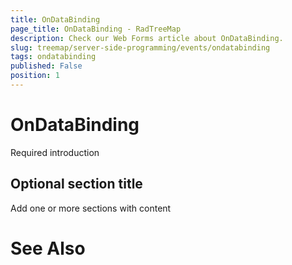 ```yaml
---
title: OnDataBinding
page_title: OnDataBinding - RadTreeMap
description: Check our Web Forms article about OnDataBinding.
slug: treemap/server-side-programming/events/ondatabinding
tags: ondatabinding
published: False
position: 1
---
```


# OnDataBinding



Required introduction

## Optional section title

Add one or more sections with content

# See Also
